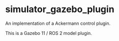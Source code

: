 # simulator_gazebo_plugin

An implementation of a Ackermann control plugin.

This is a Gazebo 11 / ROS 2 model plugin.
